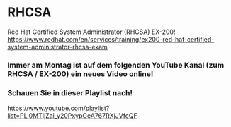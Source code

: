 # RHCSA
Red Hat Certified System Administrator (RHCSA) EX-200!  
https://www.redhat.com/en/services/training/ex200-red-hat-certified-system-administrator-rhcsa-exam

### Immer am Montag ist auf dem folgenden YouTube Kanal (zum RHCSA / EX-200) ein neues Video online! 
### Schauen Sie in dieser Playlist nach!
https://www.youtube.com/playlist?list=PLi0MTIjZai_y20PxypGeA767RXjJVfcQF